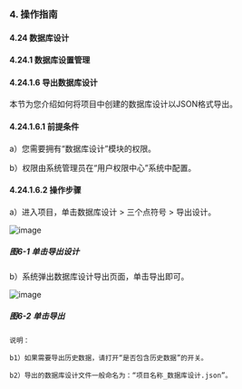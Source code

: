 ### 4. 操作指南

#### 4.24 数据库设计

#### 4.24.1 数据库设置管理

#### 4.24.1.6 导出数据库设计

本节为您介绍如何将项目中创建的数据库设计以JSON格式导出。

#### 4.24.1.6.1 前提条件

a）您需要拥有“数据库设计”模块的权限。

b）权限由系统管理员在“用户权限中心”系统中配置。

#### 4.24.1.6.2 操作步骤

a）进入项目，单击数据库设计 > 三个点符号 > 导出设计。

![image](https://user-images.githubusercontent.com/79617492/200282109-dd9bd22e-0e62-4212-acd1-542cd1eec1d5.png)

##### 图6-1 单击导出设计

b）系统弹出数据库设计导出页面，单击导出即可。

![image](https://user-images.githubusercontent.com/79617492/200282128-15efacfe-f8cb-4775-9890-5a310c8ce4da.png)

##### 图6-2 单击导出


```
说明：

b1）如果需要导出历史数据，请打开“是否包含历史数据”的开关。

b2）导出的数据库设计文件一般命名为：“项目名称_数据库设计.json”。
```
